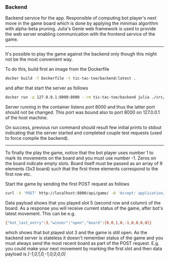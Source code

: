 ### Backend ###

Backend service for the app. Responsible of computing bot player's next move in the game board which is done by applying the minimax algorithm with alpha-beta pruning. Julia's Genie web framework is used to provide the web server enabling communication with the frontend service of the game.

---

It's possible to play the game against the backend only though this might not be the most convenient way.

To do this, build first an image from the Dockerfile

```bash
docker build -f Dockerfile -t tic-tac-toe/backend:latest .
```

and after that start the server as follows

```bash
docker run -p 127.0.0.1:8000:8000 --rm tic-tac-toe/backend julia ./src/Server.jl
```

Server running in the container listens port 8000 and thus the latter port should not be changed. This port was bound also to port 8000 on 127.0.0.1 of the host machine.

On success, previous run command should result few initial prints to stdout indicating that the server started and completed couple test requests (used to force compile the backend).

---

To finally the play the game, notice that the bot player uses number 1 to mark its movements on the board and you must use number -1. Zeros on the board indicate empty slots. Board itself must be passed as an array of 9 elements (3x3 board) such that the first three elements correspond to the first row etc.

Start the game by sending the first POST request as follows

```bash
curl -X 'POST' http://localhost:8000/api/game/ -H 'Accept: application/json' -H 'Content-Type: application/json' -d '{"board": [0,0,0,0,-1,0,0,0,0]}'
```

Data payload shows that you played slot 5 (second row and column) of the board. As a response you will receive current status of the game, after bot's latest movement. This can be e.g.

```bash
{"bot_last_entry":3,"winner":"open","board":[0,0,1,0,-1,0,0,0,0]}
```

which shows that bot played slot 3 and the game is still open. As the backend server is stateless it doesn't remember status of the game and you must always send the most recent board as part of the POST request. E.g. you could make your next movement by marking the first slot and then data payload is *[-1,0,1,0,-1,0,0,0,0]*
